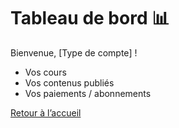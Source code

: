 # Tableau de bord 📊

Bienvenue, [Type de compte] !

- Vos cours
- Vos contenus publiés
- Vos paiements / abonnements

[Retour à l’accueil](PageAccueil.md)